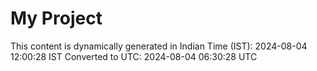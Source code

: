 # My Project

This content is dynamically generated in Indian Time (IST): 2024-08-04 12:00:28 IST
Converted to UTC: 2024-08-04 06:30:28 UTC
